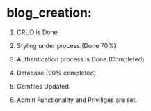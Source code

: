 # blog_creation:

1. CRUD is Done

2. Styling under process.(Done 70%)

3. Authentication process is Done.(Completed)

4. Database (90% completed)

5. Gemfiles Updated.

6. Admin Functionality and Priviliges are set.
